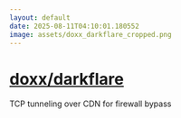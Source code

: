 ```yaml
---
layout: default
date: 2025-08-11T04:10:01.180552
image: assets/doxx_darkflare_cropped.png
---
```


# [doxx/darkflare](https://github.com/doxx/darkflare)

TCP tunneling over CDN for firewall bypass
